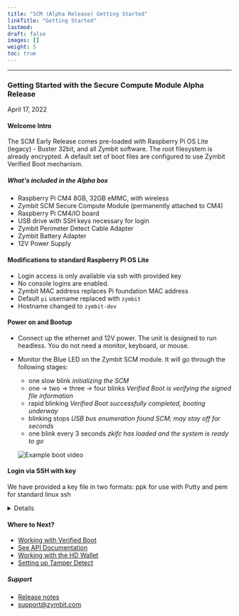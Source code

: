 ```yaml
---
title: "SCM (Alpha Release) Getting Started"
linkTitle: "Getting Started"
lastmod:
draft: false
images: []
weight: 5
toc: true
---
```


-----
### **Getting Started with the Secure Compute Module Alpha Release**
April 17, 2022

#### Welcome Intro

The SCM Early Release comes pre-loaded with Raspberry Pi OS Lite (legacy) - Buster 32bit, and all Zymbit software. The root filesystem is already encrypted. A default set of boot files are configured to use Zymbit Verified Boot mechanism.

##### What's included in the Alpha box

 * Raspberry Pi CM4 8GB, 32GB eMMC, with wireless
 * Zymbit SCM Secure Compute Module (permanently attached to CM4)
 * Raspberry Pi CM4/IO board
 * USB drive with SSH keys necessary for login
 * Zymbit Perimeter Detect Cable Adapter
 * Zymbit Battery Adapter
 * 12V Power Supply

#### Modifications to standard Raspberry PI OS Lite
  * Login access is only available via ssh with provided key
  * No console logins are enabled.
  * Zymbit MAC address replaces Pi foundation MAC address
  * Default `pi` username replaced with `zymbit`
  * Hostname changed to `zymbit-dev`

#### Power on and Bootup
 * Connect up the ethernet and 12V power. The unit is designed to run headless. You do not need a monitor, keyboard, or mouse.
 * Monitor the Blue LED on the Zymbit SCM module. It will go through the following stages:
    - one slow blink  *initializing the SCM*
    - one -> two -> three -> four blinks *Verified Boot is verifying the signed file information*
    - rapid blinking *Verified Boot successfully completed, booting underway*
    - blinking stops *USB bus enumeration found SCM; may stay off for seconds*
    - one blink every 3 seconds *zkifc has loaded and the system is ready to go*
   
   ![Example boot video](good_verified_boot.gif)

#### Login via SSH with key
We have provided a key file in two formats: ppk for use with Putty and pem for standard linux ssh

<details>

<summaryLogin with Putty</summary>

    
</details>

#### Where to Next?
 * [Working with Verified Boot](http://docs.zymbit.com/tutorials/verified-boot/)
 * [See API Documentation](http://docs.zymbit.com/api/)
 * [Working with the HD Wallet](https://docs.zymbit.com/tutorials/digital-wallet/)
 * [Setting up Tamper Detect](https://docs.zymbit.com/tutorials/perimeter-detect/)
##### Support
 * [Release notes](https://docs.zymbit.com/getting-started/scm/release-notes/)
 * support@zymbit.com


